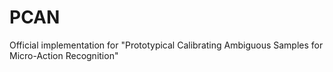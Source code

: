 # PCAN
Official implementation for "Prototypical Calibrating Ambiguous Samples for Micro-Action Recognition"
